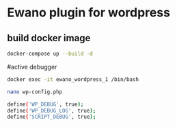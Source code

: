 # Ewano plugin for wordpress

## build docker image
```bash
docker-compose up --build -d
```
#active debugger
```bash
docker exec -it ewano_wordpress_1 /bin/bash

nano wp-config.php

define('WP_DEBUG', true);
define('WP_DEBUG_LOG', true);
define('SCRIPT_DEBUG', true);
```